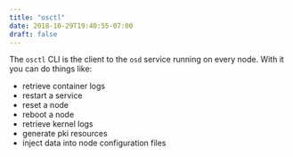 ```yaml
---
title: "osctl"
date: 2018-10-29T19:40:55-07:00
draft: false
---
```


The `osctl` CLI is the client to the `osd` service running on every node.
With it you can do things like:

- retrieve container logs
- restart a service
- reset a node
- reboot a node
- retrieve kernel logs
- generate pki resources
- inject data into node configuration files
